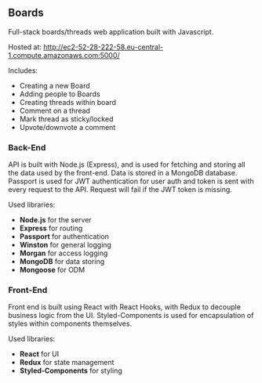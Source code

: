 ## Boards
Full-stack boards/threads web application built with Javascript. 

Hosted at: http://ec2-52-28-222-58.eu-central-1.compute.amazonaws.com:5000/

Includes:

* Creating a new Board
* Adding people to Boards
* Creating threads within board
* Comment on a thread
* Mark thread as sticky/locked
* Upvote/downvote a comment

### Back-End

API is built with Node.js (Express), and is used for fetching and storing all the data used by the front-end. Data is stored in a MongoDB database. Passport is used for JWT authentication for user auth and token is sent with every request to the API. Request will fail if the JWT token is missing.

Used libraries:
* **Node.js** for the server
* **Express** for routing
* **Passport** for authentication
* **Winston** for general logging
* **Morgan** for access logging
* **MongoDB** for data storing
* **Mongoose** for ODM

### Front-End

Front end is built using React with React Hooks, with Redux to decouple business logic from the UI. Styled-Components is used for encapsulation of styles within components themselves.

Used libraries:
* **React** for UI
* **Redux** for state management
* **Styled-Components** for styling
